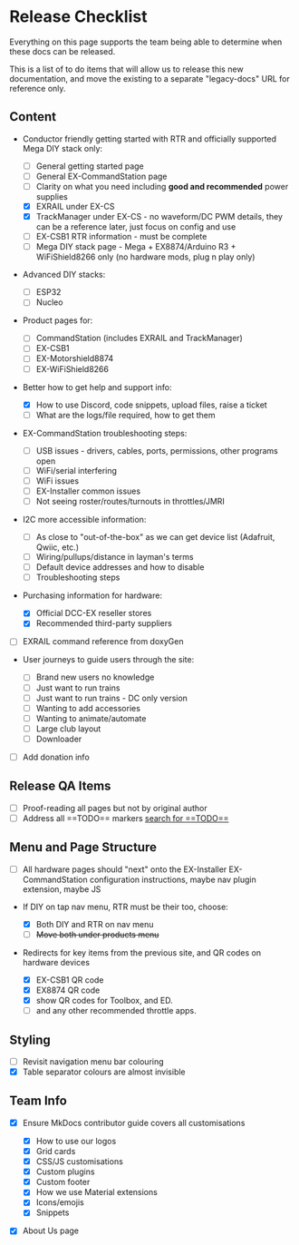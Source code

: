 # Release Checklist

Everything on this page supports the team being able to determine when these docs can be released.

This is a list of to do items that will allow us to release this new documentation, and move the existing to a separate "legacy-docs" URL for reference only.

## Content

- Conductor friendly getting started with RTR and officially supported Mega DIY stack only:

    - [ ] General getting started page
    - [ ] General EX-CommandStation page
    - [ ] Clarity on what you need including **good and recommended** power supplies
    - [x] EXRAIL under EX-CS
    - [x] TrackManager under EX-CS - no waveform/DC PWM details, they can be a reference later, just focus on config and use
    - [ ] EX-CSB1 RTR information - must be complete
    - [ ] Mega DIY stack page - Mega + EX8874/Arduino R3 + WiFiShield8266 only (no hardware mods, plug n play only)

- Advanced DIY stacks:

    - [ ] ESP32
    - [ ] Nucleo

- Product pages for:

    - [ ] CommandStation (includes EXRAIL and TrackManager)
    - [ ] EX-CSB1
    - [ ] EX-Motorshield8874
    - [ ] EX-WiFiShield8266

- Better how to get help and support info:

    - [x] How to use Discord, code snippets, upload files, raise a ticket
    - [ ] What are the logs/file required, how to get them

- EX-CommandStation troubleshooting steps:

    - [ ] USB issues - drivers, cables, ports, permissions, other programs open
    - [ ] WiFi/serial interfering
    - [ ] WiFi issues
    - [ ] EX-Installer common issues
    - [ ] Not seeing roster/routes/turnouts in throttles/JMRI

- I2C more accessible information:

    - [ ] As close to "out-of-the-box" as we can get device list (Adafruit, Qwiic, etc.)
    - [ ] Wiring/pullups/distance in layman's terms
    - [ ] Default device addresses and how to disable
    - [ ] Troubleshooting steps

- Purchasing information for hardware:

    - [x] Official DCC-EX reseller stores
    - [x] Recommended third-party suppliers

- [ ] EXRAIL command reference from doxyGen
- User journeys to guide users through the site:

    - [ ] Brand new users no knowledge
    - [ ] Just want to run trains
    - [ ] Just want to run trains - DC only version
    - [ ] Wanting to add accessories
    - [ ] Wanting to animate/automate
    - [ ] Large club layout
    - [ ] Downloader

- [ ] Add donation info

## Release QA Items

- [ ] Proof-reading all pages but not by original author
- [ ] Address all ==TODO== markers [search for ==TODO==](?TODO)

## Menu and Page Structure

- [ ] All hardware pages should "next" onto the EX-Installer EX-CommandStation configuration instructions, maybe nav plugin extension, maybe JS
- If DIY on tap nav menu, RTR must be their too, choose:

    - [x] Both DIY and RTR on nav menu
    - [ ] ~~Move both under products menu~~

- Redirects for key items from the previous site, and QR codes on hardware devices

    - [x] EX-CSB1 QR code
    - [x] EX8874 QR code
    - [x] show QR codes for Toolbox, and ED.
    - [ ] and any other recommended throttle apps.

## Styling

- [ ] Revisit navigation menu bar colouring
- [x] Table separator colours are almost invisible

## Team Info

- [x] Ensure MkDocs contributor guide covers all customisations

    - [x] How to use our logos
    - [x] Grid cards
    - [x] CSS/JS customisations
    - [x] Custom plugins
    - [x] Custom footer
    - [x] How we use Material extensions
    - [x] Icons/emojis
    - [x] Snippets

- [x] About Us page
